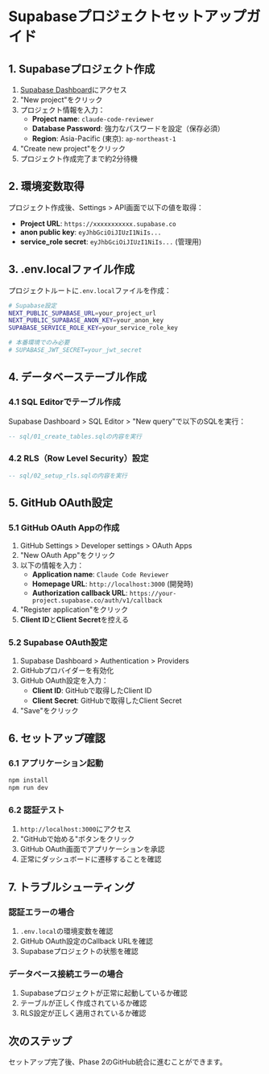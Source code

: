 # Supabaseプロジェクトセットアップガイド

## 1. Supabaseプロジェクト作成

1. [Supabase Dashboard](https://app.supabase.io)にアクセス
2. "New project"をクリック
3. プロジェクト情報を入力：
   - **Project name**: `claude-code-reviewer`
   - **Database Password**: 強力なパスワードを設定（保存必須）
   - **Region**: Asia-Pacific (東京): `ap-northeast-1`
4. "Create new project"をクリック
5. プロジェクト作成完了まで約2分待機

## 2. 環境変数取得

プロジェクト作成後、Settings > API画面で以下の値を取得：

- **Project URL**: `https://xxxxxxxxxxx.supabase.co`
- **anon public key**: `eyJhbGciOiJIUzI1NiIs...`
- **service_role secret**: `eyJhbGciOiJIUzI1NiIs...` (管理用)

## 3. .env.localファイル作成

プロジェクトルートに`.env.local`ファイルを作成：

```bash
# Supabase設定
NEXT_PUBLIC_SUPABASE_URL=your_project_url
NEXT_PUBLIC_SUPABASE_ANON_KEY=your_anon_key
SUPABASE_SERVICE_ROLE_KEY=your_service_role_key

# 本番環境でのみ必要
# SUPABASE_JWT_SECRET=your_jwt_secret
```

## 4. データベーステーブル作成

### 4.1 SQL Editorでテーブル作成

Supabase Dashboard > SQL Editor > "New query"で以下のSQLを実行：

```sql
-- sql/01_create_tables.sqlの内容を実行
```

### 4.2 RLS（Row Level Security）設定

```sql
-- sql/02_setup_rls.sqlの内容を実行
```

## 5. GitHub OAuth設定

### 5.1 GitHub OAuth Appの作成

1. GitHub Settings > Developer settings > OAuth Apps
2. "New OAuth App"をクリック
3. 以下の情報を入力：
   - **Application name**: `Claude Code Reviewer`
   - **Homepage URL**: `http://localhost:3000` (開発時)
   - **Authorization callback URL**: `https://your-project.supabase.co/auth/v1/callback`
4. "Register application"をクリック
5. **Client ID**と**Client Secret**を控える

### 5.2 Supabase OAuth設定

1. Supabase Dashboard > Authentication > Providers
2. GitHubプロバイダーを有効化
3. GitHub OAuth設定を入力：
   - **Client ID**: GitHubで取得したClient ID
   - **Client Secret**: GitHubで取得したClient Secret
4. "Save"をクリック

## 6. セットアップ確認

### 6.1 アプリケーション起動

```bash
npm install
npm run dev
```

### 6.2 認証テスト

1. `http://localhost:3000`にアクセス
2. "GitHubで始める"ボタンをクリック
3. GitHub OAuth画面でアプリケーションを承認
4. 正常にダッシュボードに遷移することを確認

## 7. トラブルシューティング

### 認証エラーの場合

1. `.env.local`の環境変数を確認
2. GitHub OAuth設定のCallback URLを確認
3. Supabaseプロジェクトの状態を確認

### データベース接続エラーの場合

1. Supabaseプロジェクトが正常に起動しているか確認
2. テーブルが正しく作成されているか確認
3. RLS設定が正しく適用されているか確認

## 次のステップ

セットアップ完了後、Phase 2のGitHub統合に進むことができます。